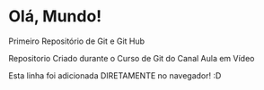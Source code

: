 # Olá, Mundo! 
 Primeiro Repositório de Git e Git Hub

Repositorio Criado durante o Curso de Git do Canal Aula em Vídeo

Esta linha foi adicionada DIRETAMENTE no navegador! :D
